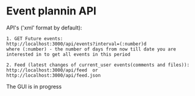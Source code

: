 Event plannin API
=================

API's ('xml' format by default):

	1. GET Future events:  
	http://localhost:3000/api/events?interval=(:number)d  
	where (:number) - the number of days from now till date you are interested in to get all events in this period 

	2. Feed (latest changes of current_user events(comments and files)):  
	http://localhost:3000/api/feed  or  
	http://localhost:3000/api/feed.json
	 
The GUI is in progress
